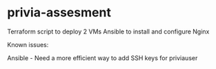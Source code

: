 # privia-assesment

Terraform script to deploy 2 VMs
Ansible to install and configure Nginx


Known issues:

Ansible -
Need a more efficient way to add SSH keys for priviauser 
